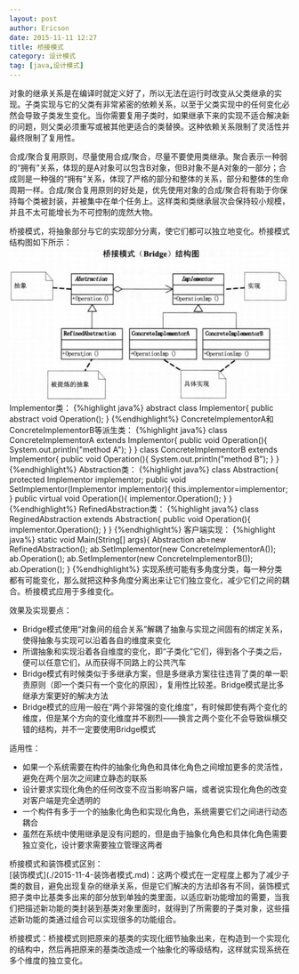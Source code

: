 ```yaml
---
layout: post
author: Ericson
date: 2015-11-11 12:27
title: 桥接模式
category: 设计模式
tag: [java,设计模式]
---
```


对象的继承关系是在编译时就定义好了，所以无法在运行时改变从父类继承的实现。子类实现与它的父类有非常紧密的依赖关系，以至于父类实现中的任何变化必然会导致子类发生变化。当你需要复用子类时，如果继承下来的实现不适合解决新的问题，则父类必须重写或被其他更适合的类替换。这种依赖关系限制了灵活性并最终限制了复用性。

合成/聚合复用原则，尽量使用合成/聚合，尽量不要使用类继承。聚合表示一种弱的“拥有”关系，体现的是A对象可以包含B对象，但B对象不是A对象的一部分；合成则是一种强的“拥有”关系，体现了严格的部分和整体的关系，部分和整体的生命周期一样。合成/聚合复用原则的好处是，优先使用对象的合成/聚合将有助于你保持每个类被封装，并被集中在单个任务上。这样类和类继承层次会保持较小规模，并且不太可能增长为不可控制的庞然大物。

桥接模式，将抽象部分与它的实现部分分离，使它们都可以独立地变化。桥接模式结构图如下所示：
![bridge](/public/img/java/bridge.jpg)
Implementor类：
{%highlight java%}
abstract class Implementor{
    public abstract void Operation();
}
{%endhighlight%}
ConcreteImplementorA和ConcreteImplementorB等派生类：
{%highlight java%}
class ConcreteImplementorA extends Implementor{
    public void Operation(){
        System.out.println("method A");
    }
}
class ConcreteImplementorB extends Implementor{
    public void Operation(){
        System.out.println("method B");
    }
}
{%endhighlight%}
Abstraction类：
{%highlight java%}
class Abstraction{
    protected Implementor implementor;
    public void SetImplementor(Implementor implementor){
        this.implementor=implementor;
    }
    public virtual void Operation(){
        implementor.Operation();
    }
}
{%endhighlight%}
RefinedAbstraction类：
{%highlight java%}
class ReginedAbstraction extends Abstraction{
    public void Operation(){
        implementor.Operation();
    }
}
{%endhighlight%}
客户端实现：
{%highlight java%}
static void Main(String[] args){
    Abstraction ab=new RefinedAbstraction();
    ab.SetImplementor(new ConcreteImplementorA());
    ab.Operation();
    ab.SetImplementor(new ConcreteImplementorB());
    ab.Operation();
}
{%endhighlight%}
实现系统可能有多角度分类，每一种分类都有可能变化，那么就把这种多角度分离出来让它们独立变化，减少它们之间的耦合。桥接模式应用于多维变化。

效果及实现要点：
<ul>
    <li>Bridge模式使用“对象间的组合关系”解耦了抽象与实现之间固有的绑定关系，使得抽象与实现可以沿着各自的维度来变化</li>
    <li>所谓抽象和实现沿着各自维度的变化，即“子类化”它们，得到各个子类之后，便可以任意它们，从而获得不同路上的公共汽车</li>
    <li>Bridge模式有时候类似于多继承方案，但是多继承方案往往违背了类的单一职责原则（即一个类只有一个变化的原因），复用性比较差。Bridge模式是比多继承方案更好的解决方法</li>
    <li>Bridge模式的应用一般在“两个非常强的变化维度”，有时候即使有两个变化的维度，但是某个方向的变化维度并不剧烈——换言之两个变化不会导致纵横交错的结构，并不一定要使用Bridge模式</li>
</ul>
适用性：
<ul>
    <li>如果一个系统需要在构件的抽象化角色和具体化角色之间增加更多的灵活性，避免在两个层次之间建立静态的联系</li>
    <li>设计要求实现化角色的任何改变不应当影响客户端，或者说实现化角色的改变对客户端是完全透明的</li>
    <li>一个构件有多于一个的抽象化角色和实现化角色，系统需要它们之间进行动态耦合</li>
    <li>虽然在系统中使用继承是没有问题的，但是由于抽象化角色和具体化角色需要独立变化，设计要求需要独立管理这两者</li>
</ul>
桥接模式和装饰模式区别：<br/>
[装饰模式](./2015-11-4-装饰者模式.md)：这两个模式在一定程度上都为了减少子类的数目，避免出现复杂的继承关系，但是它们解决的方法却各有不同，装饰模式把子类中比基类多出来的部分放到单独的类里面，以适应新功能增加的需要，当我们把描述新功能的类封装到基类对象里面时，就得到了所需要的子类对象，这些描述新功能的类通过组合可以实现很多的功能组合。

桥接模式：桥接模式则把原来的基类的实现化细节抽象出来，在构造到一个实现化的结构中，然后再把原来的基类改造成一个抽象化的等级结构，这样就实现系统在多个维度的独立变化。